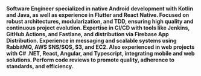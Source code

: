 #### Software Engineer specialized in native Android development with Kotlin and Java, as well as experience in Flutter and React Native. Focused on robust architectures, modularization, and TDD, ensuring high quality and continuous project evolution. Expertise in CI/CD with tools like Jenkins, GitHub Actions, and Fastlane, and distribution via Firebase App Distribution. Experience in messaging and scalable systems using RabbitMQ, AWS SNS/SQS, S3, and EC2. Also experienced in web projects with C# .NET, React, Angular, and Typescript, integrating mobile and web solutions. Perform code reviews to promote quality, adherence to standards, and efficiency.
